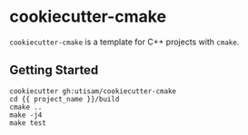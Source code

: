 # cookiecutter-cmake

`cookiecutter-cmake` is a template for C++ projects with `cmake`.

## Getting Started

```
cookiecutter gh:utisam/cookiecutter-cmake
cd {{ project_name }}/build
cmake ..
make -j4
make test
```
